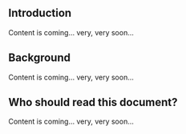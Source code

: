 ## Introduction

Content is coming... very, very soon...

## Background

Content is coming... very, very soon...

## Who should read this document?

Content is coming... very, very soon...